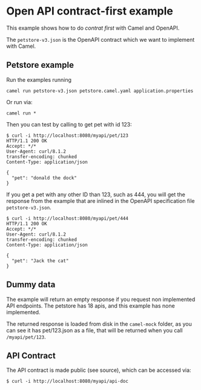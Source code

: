 # Open API contract-first example

This example shows how to do _contrat first_ with Camel and OpenAPI.

The `petstore-v3.json` is the OpenAPI contract which we want to implement with Camel.

## Petstore example

Run the examples running

```
camel run petstore-v3.json petstore.camel.yaml application.properties
```

Or run via:

```
camel run *
```


Then you can test by calling to get pet with id 123:

```
$ curl -i http://localhost:8080/myapi/pet/123
HTTP/1.1 200 OK
Accept: */*
User-Agent: curl/8.1.2
transfer-encoding: chunked
Content-Type: application/json

{
  "pet": "donald the dock"
}
```

If you get a pet with any other ID than 123, such as 444, you will get the response from the example that are inlined in the OpenAPI specification file `petstore-v3.json`.

```
$ curl -i http://localhost:8080/myapi/pet/444
HTTP/1.1 200 OK
Accept: */*
User-Agent: curl/8.1.2
transfer-encoding: chunked
Content-Type: application/json

{
  "pet": "Jack the cat"
}
```

## Dummy data

The example will return an empty response if you request non implemented API endpoints.
The petstore has 18 apis, and this example has none implemented.

The returned response is loaded from disk in the `camel-mock` folder, as you can see it has pet/123.json as a file,
that will be returned when you call `/myapi/pet/123`.

## API Contract

The API contract is made public (see source), which can be accessed via:

```
$ curl -i http://localhost:8080/myapi/api-doc
```

